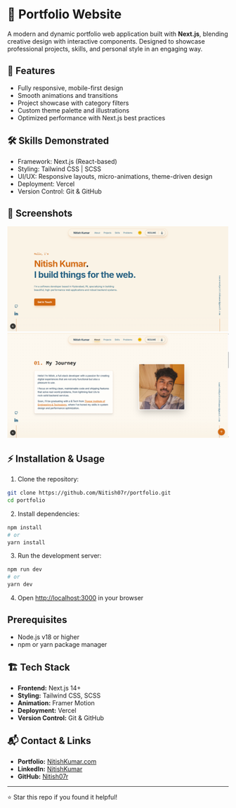 # 🌟 Portfolio Website

A modern and dynamic portfolio web application built with **Next.js**, blending creative design with interactive components. Designed to showcase professional projects, skills, and personal style in an engaging way.

## 🚀 Features

- Fully responsive, mobile-first design
- Smooth animations and transitions
- Project showcase with category filters
- Custom theme palette and illustrations
- Optimized performance with Next.js best practices

## 🛠️ Skills Demonstrated

- Framework: Next.js (React-based)
- Styling: Tailwind CSS | SCSS
- UI/UX: Responsive layouts, micro-animations, theme-driven design
- Deployment: Vercel
- Version Control: Git & GitHub

## 📸 Screenshots
![Hero-section](/public/screenshots/Nitish-portfolio-pic1.png)
![About-section](/public/screenshots/Nitish-portfolio-pic2.png)

## ⚡ Installation & Usage

1. Clone the repository:
```bash
git clone https://github.com/Nitish07r/portfolio.git
cd portfolio
```

2. Install dependencies:
```bash
npm install
# or
yarn install
```

3. Run the development server:
```bash
npm run dev
# or
yarn dev
```

4. Open [http://localhost:3000](http://localhost:3000) in your browser

## Prerequisites

- Node.js v18 or higher
- npm or yarn package manager

## 🏗️ Tech Stack

- **Frontend:** Next.js 14+
- **Styling:** Tailwind CSS, SCSS
- **Animation:** Framer Motion
- **Deployment:** Vercel
- **Version Control:** Git & GitHub

## 📬 Contact & Links

- **Portfolio:** [NitishKumar.com](https://NitishKumar.com)
- **LinkedIn:** [NitishKumar](https://www.linkedin.com/in/nitish-kumar-s-ba8928247/)
- **GitHub:** [Nitish07r](https://github.com/nitish07r)

---

⭐ Star this repo if you found it helpful!
